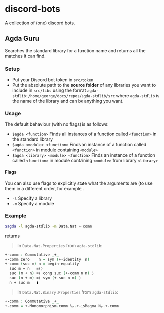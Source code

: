 # discord-bots

A collection of (one) discord bots.

## Agda Guru

Searches the standard library for a function name and returns all the matches it can find.

### Setup

* Put your Discord bot token in `src/token`
* Put the absolute path to the **source folder** of any libraries you want to include in `src/libs` using the format `agda-stdlib:/home/george/docs/repos/agda-stdlib/src` where `agda-stdlib` is the name of the library and can be anything you want.

### Usage

The default behaviour (with no flags) is as follows:

* `$agda <function>` Finds all instances of a function called `<function>` in the standard library
* `$agda <module> <function>` Finds an instance of a function called `<function>` in module containing `<module>`
* `$agda <library> <module> <function>` Finds an instance of a function called `<function>` in module containing `<module>` from library `<library>`

#### Flags

You can also use flags to explicitly state what the arguments are (to use them in a different order, for example).

* `-l` Specify a library
* `-m` Specify a module

### Example

```bash
$agda -l agda-stdlib -m Data.Nat +-comm
```

returns

>In `Data.Nat.Properties` from `agda-stdlib`:

```agda
+-comm : Commutative _+_
+-comm zero    n = sym (+-identityʳ n)
+-comm (suc m) n = begin-equality
  suc m + n   ≡⟨⟩
  suc (m + n) ≡⟨ cong suc (+-comm m n) ⟩
  suc (n + m) ≡⟨ sym (+-suc n m) ⟩
  n + suc m   ∎
```

>In `Data.Nat.Binary.Properties` from `agda-stdlib`:

```agda
+-comm : Commutative _+_
+-comm = +-Monomorphism.comm ℕₚ.+-isMagma ℕₚ.+-comm
```

